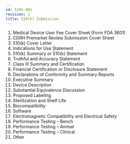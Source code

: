 ```yaml
---
id: 510k-001
revision: 1
title: 510(k) Submission
---
```


1. Medical Device User Fee Cover Sheet (Form FDA 3601)
2. CDRH Premarket Review Submission Cover Sheet
3. 510(k) Cover Letter
4. Indications for Use Statement
5. 510(k) Summary or 510(k) Statement
6. Truthful and Accuracy Statement
7. Class III Summary and Certification
8. Financial Certification or Disclosure Statement
9. Declarations of Conformity and Summary Reports
10. Executive Summary
11. Device Description
12. Substantial Equivalence Discussion
13. Proposed Labeling
14. Sterilization and Shelf Life
15. Biocompatibility
16. Software
17. Electromagnetic Compatibility and Electrical Safety
18. Performance Testing – Bench
19. Performance Testing – Animal
20. Performance Testing – Clinical
21. Other
